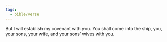 ```yaml
---
tags:
  - bible/verse
---
```

But I will establish my covenant with you. You shall come into the ship, you, your sons, your wife, and your sons’ wives with you.